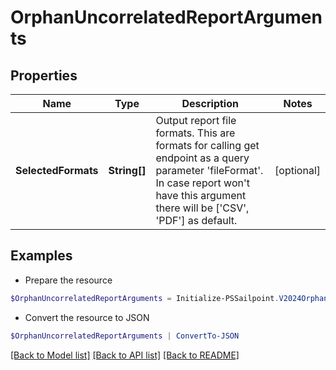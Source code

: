 # OrphanUncorrelatedReportArguments
## Properties

Name | Type | Description | Notes
------------ | ------------- | ------------- | -------------
**SelectedFormats** | **String[]** | Output report file formats. This are formats for calling get endpoint as a query parameter &#39;fileFormat&#39;.  In case report won&#39;t have this argument there will be [&#39;CSV&#39;, &#39;PDF&#39;] as default. | [optional] 

## Examples

- Prepare the resource
```powershell
$OrphanUncorrelatedReportArguments = Initialize-PSSailpoint.V2024OrphanUncorrelatedReportArguments  -SelectedFormats [CSV]
```

- Convert the resource to JSON
```powershell
$OrphanUncorrelatedReportArguments | ConvertTo-JSON
```

[[Back to Model list]](../README.md#documentation-for-models) [[Back to API list]](../README.md#documentation-for-api-endpoints) [[Back to README]](../README.md)

